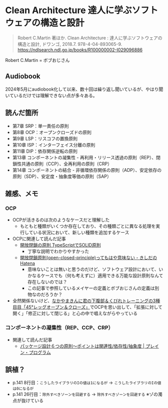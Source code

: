 # Clean Architecture 達人に学ぶソフトウェアの構造と設計
> Robert C.Martin 著ほか. Clean Architecture : 達人に学ぶソフトウェアの構造と設計, ドワンゴ, 2018.7. 978-4-04-893065-9. https://ndlsearch.ndl.go.jp/books/R100000002-I029096886

Robert C.Martin = ボブおじさん

## Audiobook
2024年5月にaudiobook化して以来、数十回は繰り返し聞いているが、やはり聞いているだけでは理解できない点が多々ある。

## 読んだ箇所
- 第7章 SRP：単一責任の原則
- 第8章 OCP：オープンクローズドの原則
- 第9章 LSP：リスコフの置換原則
- 第10章 ISP：インターフェイス分離の原則
- 第11章 DIP：依存関係逆転の原則
- 第13章 コンポーネントの凝集性 - 再利用・リリース透過の原則（REP）、閉鎖性共通の原則（CCP）、全再利用の原則（CRP）
- 第14章 コンポーネントの結合 - 非循環依存関係の原則（ADP）、安定依存の原則（SDP）、安定度・抽象度等価の原則（SAP）

## 雑感、メモ
### OCP
- OCPが活きるのは次のようなケースだと理解した
    - もともと種類がいくつか存在しており、その種類ごとに異なる処理を実行している状況において、新しい種類を追加するケース
- OCPに関連して読んだ記事
    - [開放閉鎖の原則 TypeScriptでSOLID原則](https://gntk.dev/post/20210916-learn-solid-principle-ocp/)
        - 丁寧な説明でわかりやすかった
    - [開放閉鎖原則\(open\-closed\-principle\)ってもはや意味ない \- きしだのHatena](https://nowokay.hatenablog.com/entry/2025/02/19/192438)
        - 意味ないことは無いと思うのだけど、ソフトウェア設計において、いかなるケースでも（何も考えずに）適用できる万能な設計原則なんて存在しないのでは？
        - この記事で参照しているメイヤーの定義とボブおじさんの定義は別物なのだろうか？
- 全然関係ないけど、[なかやまきんに君の下腹部＆くびれトレーニングの3種目目「45°レッグオープン＆クローズ」](https://www.youtube.com/watch?v=o5vb430_m38&t=136s)でOCPを思い出して、「拡張に対して開く」「修正に対して閉じる」と心の中で唱えながらやっている

### コンポーネントの凝集性（REP、CCP、CRP）
- 関連して読んだ記事
    - [パッケージ設計６つの原則～ポイントは関連性/依存性/抽象度 \| プレイン・プログラム](https://plainprogram.com/package-principles/)

## 誤植？
- p.141 8行目：`こうしたライブラリのIの値は1になるが` → `こうしたライブラリのIの値は0になるが`
- p.141 26行目：`除外すべきソーンを回避する` → `除外すべきゾーンを回避する` ※ゾの濁点が抜けている
